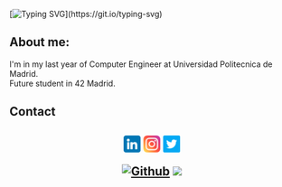 <!-- Cabecera con mi nombre-->
[![Typing SVG](https://readme-typing-svg.herokuapp.com?font=Ubuntu&color=FFFFFF&size=30&lines=Hello+World!;I'm+Guille;)](https://git.io/typing-svg)


## About me:
I'm in my last year of Computer Engineer at Universidad Politecnica de Madrid. <br/>
Future student in 42 Madrid.


## Contact
<h2 align="center">
<p align="center">

[<img align="center" alt="Linkedin" width="30px" src="https://raw.githubusercontent.com/guillermovahi/guillermovahi/master/images/linkedin.png" />](https://www.linkedin.com/in/guillermovahi)
[<img align="center" alt="Instagram" width="30px" src="https://raw.githubusercontent.com/guillermovahi/guillermovahi/master/images/instagram.png" />](https://instagram.com/guillermovahi)
[<img align="center" alt="Twitter" width="30px" src="https://raw.githubusercontent.com/guillermovahi/guillermovahi/master/images/twitter.png" />](https://twitter.com/guillermovahi)

[![Github](https://img.shields.io/github/followers/guillermovahi?label=Follow&style=social)](https://github.com/guillermovahi)
![](https://visitor-badge.laobi.icu/badge?page_id=guillermovahi.guillermovahi)
</p>
</h2>

## 


<p align="center">



</p>
